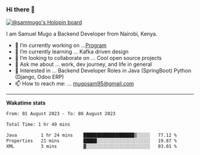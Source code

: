 ### Hi there 👋

[![@sammugo's Holopin board](https://holopin.me/sammugo)](https://holopin.io/@sammugo)

I am Samuel Mugo a Backend Developer from Nairobi, Kenya.

<!--
**sam-mugo/sam-mugo** is a ✨ _special_ ✨ repository because its `README.md` (this file) appears on your GitHub profile.
-->



- 🔭 I’m currently working on ...[Program](https://github.com/sam-mugo/program)
- 🌱 I’m currently learning ... Kafka driven design
- 👯 I’m looking to collaborate on ... Cool open source projects
- 💬 Ask me about ... work, dev journey, and life in general
- 💼 Interested in ... Backend Developer Roles in Java (SpringBoot) Python (Django, Odoo ERP)
- 📫 How to reach me: ... [mugosam95@gmail.com](mailto:mugosam95@gmail.com)

-------
**Wakatime stats**
<!--START_SECTION:waka-->

```txt
From: 01 August 2023 - To: 08 August 2023

Total Time: 1 hr 49 mins

Java         1 hr 24 mins    ███████████████████▒░░░░░   77.12 %
Properties   21 mins         █████░░░░░░░░░░░░░░░░░░░░   19.87 %
XML          3 mins          ▓░░░░░░░░░░░░░░░░░░░░░░░░   03.01 %
```

<!--END_SECTION:waka-->






